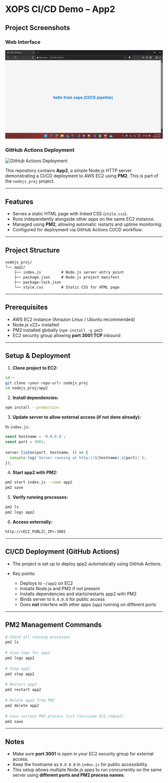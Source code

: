 # XOPS CI/CD Demo – App2
## Project Screenshots

### Web Interface
![App2 Web Interface](Task-3/image-web.png)

### GitHub Actions Deployment
![GitHub Actions Deployment](Task-3/image-gitdeploy.png)


This repository contains **App2**, a simple Node.js HTTP server demonstrating a CI/CD deployment to AWS EC2 using **PM2**. This is part of the `nodejs_proj` project.

---

## Features

* Serves a static HTML page with linked CSS (`style.css`).
* Runs independently alongside other apps on the same EC2 instance.
* Managed using **PM2**, allowing automatic restarts and uptime monitoring.
* Configured for deployment via GitHub Actions CI/CD workflow.

---

## Project Structure

```
nodejs_proj/
└── app2/
    ├── index.js         # Node.js server entry point
    ├── package.json     # Node.js project manifest
    ├── package-lock.json
    └── style.css        # Static CSS for HTML page
```

---

## Prerequisites

* AWS EC2 instance (Amazon Linux / Ubuntu recommended)
* Node.js v22+ installed
* PM2 installed globally (`npm install -g pm2`)
* EC2 security group allowing **port 3001 TCP** inbound

---

## Setup & Deployment

1. **Clone project to EC2:**

```bash
cd ~
git clone <your-repo-url> nodejs_proj
cd nodejs_proj/app2
```

2. **Install dependencies:**

```bash
npm install --production
```

3. **Update server to allow external access (if not done already):**

In `index.js`:

```js
const hostname = '0.0.0.0';
const port = 3001;

server.listen(port, hostname, () => {
  console.log(`Server running at http://${hostname}:${port}/`);
});
```

4. **Start app2 with PM2:**

```bash
pm2 start index.js --name app2
pm2 save
```

5. **Verify running processes:**

```bash
pm2 ls
pm2 logs app2
```

6. **Access externally:**

```
http://<EC2_PUBLIC_IP>:3001
```

---

## CI/CD Deployment (GitHub Actions)

* The project is set up to deploy app2 automatically using GitHub Actions.
* Key points:

  * Deploys to `~/app2` on EC2
  * Installs Node.js and PM2 if not present
  * Installs dependencies and starts/restarts app2 with PM2
  * Binds server to `0.0.0.0` for public access
  * Does **not** interfere with other apps (`app`) running on different ports

---

## PM2 Management Commands

```bash
# Check all running processes
pm2 ls

# View logs for app2
pm2 logs app2

# Stop app2
pm2 stop app2

# Restart app2
pm2 restart app2

# Delete app2 from PM2
pm2 delete app2

# Save current PM2 process list (survives EC2 reboot)
pm2 save
```

---

## Notes

* Make sure **port 3001** is open in your EC2 security group for external access.
* Keep the hostname as `0.0.0.0` in `index.js` for public accessibility.
* This setup allows multiple Node.js apps to run concurrently on the same server using **different ports and PM2 process names**.
